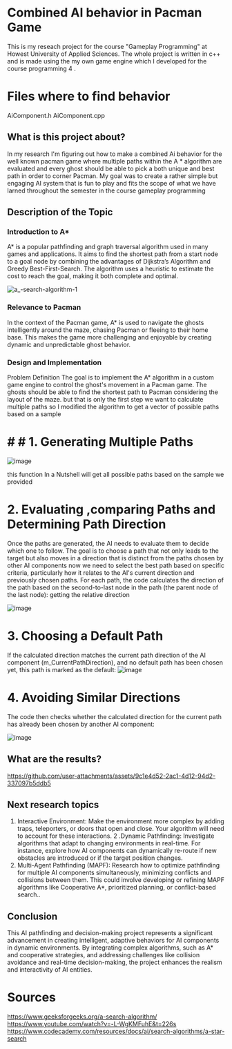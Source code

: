 
 # Combined AI behavior in Pacman Game
This is my reseach project for the course "Gameplay Programming" at Howest University of Applied Sciences.
The whole project is written in c++ and is made using the my own game engine which I developed for the course programming 4 . 
# Files where to find behavior 
AiComponent.h
AiComponent.cpp

## What is this project about?
In my research I'm figuring out how to make a combined Ai behavior for the well known pacman game  where multiple paths within the A * algorithm
are evaluated and every ghost should be able to pick a both unique  and best path in order to corner Pacman. 
My goal was to create a rather simple but engaging AI system that is fun to play and fits the scope of what we have
larned throughout the semester in the course gameplay programming 
## Description of the Topic
 ### Introduction to A*
A* is a popular pathfinding and graph traversal algorithm used in many games and applications. It aims to find the shortest path from a start node to a goal node by combining the advantages of Dijkstra’s Algorithm and Greedy Best-First-Search. The algorithm uses a heuristic to estimate the cost to reach the goal, making it both complete and optimal.

![a_-search-algorithm-1](https://github.com/user-attachments/assets/7113c452-3157-490b-b493-59c3b6664fc6)

### Relevance to Pacman
In the context of the Pacman game, A* is used to navigate the ghosts intelligently around the maze, chasing Pacman or fleeing to their home base. This makes the game more challenging and enjoyable by creating dynamic and unpredictable ghost behavior.

### Design and Implementation
Problem Definition
The goal is to implement the A* algorithm in a custom game engine to control the ghost's movement in a Pacman game. The ghosts should be able to find the shortest path to Pacman considering the layout of the maze.
but that is only the first step we want to calculate multiple paths so I modified the algorithm to get a vector of possible paths based on a sample 
# # # 1. Generating Multiple Paths

![image](https://github.com/user-attachments/assets/4d32ce7c-45be-4897-92c2-a57727347714)

this function In a Nutshell will get all possible paths based on the sample we provided 

# 2. Evaluating ,comparing Paths and Determining Path Direction
Once the paths are generated, the AI needs to evaluate them to decide which one to follow. The goal is to choose a path that not only leads to the target but also moves in a direction that is distinct from the paths chosen by other AI components
 now we need to select the best path based on specific criteria, particularly how it relates to the AI's current direction and previously chosen paths. 
For each path, the code calculates the direction of the path based on the second-to-last node in the path (the parent node of the last node): 
getting the relative direction 

![image](https://github.com/user-attachments/assets/5c14de16-deb6-4407-be91-96d269691fd7)


# 3. Choosing a Default Path
If the calculated direction matches the current path direction of the AI component (m_CurrentPathDirection), and no default path has been chosen yet, this path is marked as the default:
![image](https://github.com/user-attachments/assets/1affe1b3-3c46-4a8c-97ec-3a075756310d)

# 4. Avoiding Similar Directions
The code then checks whether the calculated direction for the current path has already been chosen by another AI component:

![image](https://github.com/user-attachments/assets/8200f5d8-54e4-4f7a-a68d-fdf7c69c5ea3)

## What are the results?
https://github.com/user-attachments/assets/9c1e4d52-2ac1-4d12-94d2-337097b5ddb5

## Next research topics
1. Interactive Environment: Make the environment more complex by adding traps, teleporters, or doors that open and close. Your algorithm will need to account for these interactions.
2 .Dynamic Pathfinding: Investigate algorithms that adapt to changing environments in real-time. For instance, explore how AI components can dynamically re-route if new obstacles are introduced or if the target position changes.
 3. Multi-Agent Pathfinding (MAPF): Research how to optimize pathfinding for multiple AI components simultaneously, minimizing conflicts and collisions between them. This could involve developing or refining MAPF algorithms like Cooperative A*, prioritized planning, or conflict-based search..
## Conclusion
This AI pathfinding and decision-making project represents a significant advancement in creating intelligent, adaptive behaviors for AI components in dynamic environments. By integrating complex algorithms, such as A* and cooperative strategies, and addressing challenges like collision avoidance and real-time decision-making, the project enhances the realism and interactivity of AI entities.

# Sources
https://www.geeksforgeeks.org/a-search-algorithm/
https://www.youtube.com/watch?v=-L-WgKMFuhE&t=226s
https://www.codecademy.com/resources/docs/ai/search-algorithms/a-star-search
